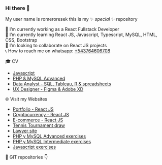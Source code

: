 ### Hi there 👋


My user name is romeroresek this is my ✨ _special_ ✨ repository<br>

🔭 I’m currently working as a React Fullstack Developer<br>
🌱 I’m currently learning React JS, Javascript, Typescript, MySQL, HTML, CSS, Bootstrap<br>
👯 I’m looking to collaborate on React JS projects<br>
📞 How to reach me on whatsapp: [+543764606708](https://wa.me/543764606708)<br>


🎓 CV
- [Javascript](https://www.elearning-total.com/campus/blocks/download_certificates/downcert.php/mod_certificate/issue/79268/cert_aprob_55396_2550_2_2022-07-11-18-32-25.pdf)
- [PHP & MySQL Advanced](https://www.elearning-total.com/campus/blocks/download_certificates/downcert.php/mod_certificate/issue/82588/cert_aprob_55396_2300_2_2022-08-24-12-03-44.pdf)
- [Data Analyst - SQL, Tableau, R & spreadsheets](https://coursera.org/share/6db62719f30cc7407ac428ca0783ffbd)
- [UX Designer - Figma & Adobe XD](https://coursera.org/share/70e6b0c1ab40c244185c8770ae307268)

🌐 Visit my Websites <br>
- [Portfolio - React JS](http://portafolio.portafolio.ar)
- [Cryptocurrency - React JS](http://criptos.portafolio.ar)
- [E-commerce - React JS](http://minegocio.portafolio.ar)
- [Tennis Tournament draw](http://torneito.com.ar)<br>
- [Lawyer site](http://yawny.com.ar/)<br>
- [PHP y MySQL Advanced exercises](http://portafolio.ar/php_avanzado_utn/)<br>
- [PHP y MySQL Intermediate exercises](http://portafolio.ar/php_intermedio_utn/)<br>
- [Javascript exercises](http://portafolio.ar/javascript_utn/)<br>

💼 GIT repositories 👇
